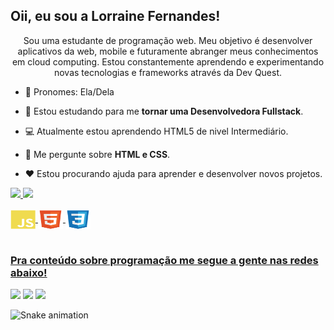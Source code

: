   ## Oii, eu sou a Lorraine Fernandes! 

<p align="center">
Sou uma estudante de programação web. Meu objetivo é desenvolver aplicativos da web, mobile e futuramente abranger meus conhecimentos em cloud computing. Estou constantemente aprendendo e experimentando novas tecnologias e frameworks através da Dev Quest. 
</p>

- 🙋 Pronomes: Ela/Dela
  
- 🌱 Estou estudando para me **tornar uma Desenvolvedora Fullstack**.

- 💻 Atualmente estou aprendendo HTML5 de nivel Intermediário.

- 💬 Me pergunte sobre **HTML e CSS**.

- ❤️ Estou procurando ajuda para aprender e desenvolver novos projetos. 

 <div>
   <a href="https://github.com/LorraineF-A">
   <img height="180em" src="https://github-readme-stats.vercel.app/api?username=LorraineF-A&show_icons=true&theme=jolly&include_all_commits=true&count_private=true"/>
   <img height="180em" src="https://github-readme-stats.vercel.app/api/top-langs/?username=LorraineF-A&layout=compact&langs_count=6&theme=jolly"/>

</div>
<div style="display: inline_block"><br>
  <img align="center" alt="Js" height="30" width="40" src="https://raw.githubusercontent.com/devicons/devicon/master/icons/javascript/javascript-plain.svg">
  <img align="center" alt="HTML" height="30" width="40" src="https://raw.githubusercontent.com/devicons/devicon/master/icons/html5/html5-original.svg">
  <img align="center" alt="CSS" height="30" width="40" src="https://raw.githubusercontent.com/devicons/devicon/master/icons/css3/css3-original.svg">
</div>
 
 <br>
 
  ### Pra conteúdo sobre programação me segue a gente nas redes abaixo!
 
<div> 
  <a href = "mailto:lorrainef39@gmail.com"><img src="https://img.shields.io/badge/-Gmail-%23333?style=for-the-badge&logo=gmail&logoColor=white" target="_blank"></a>
  <a href="https://discord.gg/Lorraine#3400" target="_blank"><img src="https://img.shields.io/badge/Discord-7289DA?style=for-the-badge&logo=discord&logoColor=white" target="_blank"></a>
  <a href="https://www.linkedin.com/in/lorraine-fernandes-95740420b/" target="_blank"><img src="https://img.shields.io/badge/-LinkedIn-%230077B5?style=for-the-badge&logo=linkedin&logoColor=white" target="_blank"></a> 
  
  ![Snake animation](https://github.com/devemdobro/devemdobro/blob/output/github-contribution-grid-snake.svg)
  
</div>

</div>
